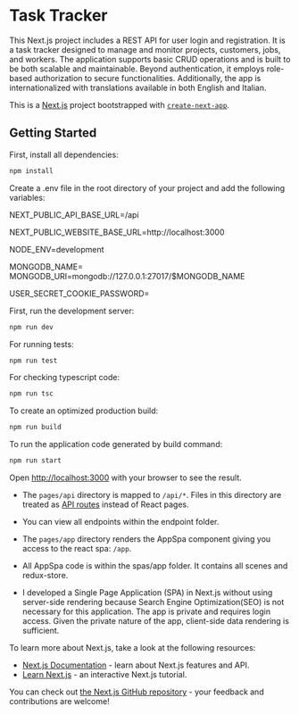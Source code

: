 # Task Tracker
This Next.js project includes a REST API for user login and registration. It is a task tracker designed to manage and monitor projects, customers, jobs, and workers. The application supports basic CRUD operations and is built to be both scalable and maintainable. Beyond authentication, it employs role-based authorization to secure functionalities. Additionally, the app is internationalized with translations available in both English and Italian.

This is a [Next.js](https://nextjs.org/) project bootstrapped with [`create-next-app`](https://github.com/vercel/next.js/tree/canary/packages/create-next-app).

## Getting Started

First, install all dependencies:

```bash
npm install
```

Create a .env file in the root directory of your project and add the following variables:

NEXT_PUBLIC_API_BASE_URL=/api

NEXT_PUBLIC_WEBSITE_BASE_URL=http://localhost:3000

NODE_ENV=development

MONGODB_NAME=<your mongo db database name>
MONGODB_URI=mongodb://127.0.0.1:27017/$MONGODB_NAME

USER_SECRET_COOKIE_PASSWORD=<your secret cookie password>

First, run the development server:

```bash
npm run dev
```

For running tests:

```bash
npm run test
```

For checking typescript code:

```bash
npm run tsc
```

To create an optimized production build:
```bash
npm run build
```
To run the application code generated by build command:
```bash
npm run start
```

Open [http://localhost:3000](http://localhost:3000) with your browser to see the result.

- The `pages/api` directory is mapped to `/api/*`. Files in this directory are treated as [API routes](https://nextjs.org/docs/api-routes/introduction) instead of React pages.
- You can view all endpoints within the endpoint folder.
  
- The `pages/app` directory renders the AppSpa component giving you access to the react spa: `/app`.
- All AppSpa code is within the spas/app folder. It contains all scenes and redux-store. 
- I developed a Single Page Application (SPA) in Next.js without using server-side rendering because Search Engine Optimization(SEO) is not necessary for this application. The app is private and requires login access. Given the private nature of the app, client-side data rendering is sufficient.

To learn more about Next.js, take a look at the following resources:

- [Next.js Documentation](https://nextjs.org/docs) - learn about Next.js features and API.
- [Learn Next.js](https://nextjs.org/learn) - an interactive Next.js tutorial.

You can check out [the Next.js GitHub repository](https://github.com/vercel/next.js/) - your feedback and contributions are welcome!
